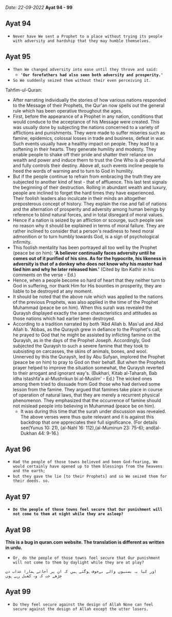 *Date: 22-09-2022*
**Ayat 94 - 99**


## Ayat 94

- `Never have We sent a Prophet to a place without trying its people with adversity and hardship that they may humble themselves.`

## Ayat 95

- `Then We changed adversity into ease until they throve and said:`
  - **`'Our forefathers had also seen both adversity and prosperity.'`**
- `So We suddenly seized them without their even perceiving it.`


Tahfim-ul-Quran:
- After narrating individually the stories of how various nations responded to the Message of their Prophets, the Qur'an now spells out the general rule which has been operative throughout the ages.
- First, before the appearance of a Prophet in any nation, conditions that would conduce to the acceptance of his Message were created. This was usually done by subjecting the nations concerned to a variety of afflictions and punishments. They were made to suffer miseries such as famine, epidemics, colossal losses in trade and business, defeat in war. Such events usually have a healthy impact on people. They lead to a softening in their hearts. They generate humility and modesty. They enable people to shake off their pride and shatter their reliance on wealth and power and induce thern to trust the One Who is all-powerful and fully controls their destiny. Above all, such events incline people to heed the words of warning and to turn to God in humility.
-  But if the people continue to refrain from embracing the truth they are subjected to another kind of test - that of affluence. This last test signals the beginning of their destruction. Rolling in abundant wealth and luxury, people are inclined to forget the hard times they have experienced. Their foolish leaders also inculcate in their minds an altogether preposterous concept of history. They explain the rise and fall of nations and the alternation of prosperity and adversity among human beings by reference to blind natural forces, and in total disregard of moral values.
-  Hence if a nation is seized by an affliction or scourge, such people see no reason why it should be explained in terms of moral failure. They are rather inclined to consider that a person's readiness to heed moral admonition or to turn humbly towards God, is a sign of psychological infirmity.
-  This foolish mentality has been portrayed all too well by the Prophet (peace be on him): **'A believer continually faces adversity until he comes out of it purified of his sins. As for the hypocrite, his likeness in adversity is that of a donkey who does not know why his master had tied him and why he later released him.'** (Cited by Ibn Kathir in his comments on the verse - Ed.)
-  Hence, when a people become so hard of heart that they neither turn to God in suffering, nor thank Him for His bounties in prosperity, they are liable to be destroyed at any moment.
-  It should be noted that the above rule which was applied to the nations of the previous Prophets, was also applied in the time of the Prophet Muhammad (peace be on him). When this surah was revealed the Quraysh displayed exactly the same characteristics and attitudes as those nations which had earlier been destroyed. 
-  According to a tradition narrated by both 'Abd Allah b. Mas'ud and Abd Allah b. 'Abbas, as the Quraysh grew in defiance to the Prophet's call, he prayed to God that he might be assisted by inflicting famine on the Quraysh, as in the days of the Prophet Joseph. Accordingly, God subjected the Quraysh to such a severe famine that they took to subsisting on carcasses, the skins of animals, bones, and wool. Unnerved by this the Quraysh, led by Abu Sufyan, implored the Prophet (peace be on him) to pray to God on their behalf. But when the Prophets prayer helped to improve the situation somewhat, the Quraysh reverted to their arrogant and ignorant way's. (Bukhari, Kitab al-Taharah, Bab idha istashfa'a al-Mushrikun bi al-Muslim' - Ed.) The wicked ones among them tried to dissuade from God those who had derived some lesson from the famine. They argued that famines take place in course of operation of natural laws, that they are merely a recurrent physical phenomenon. They emphasized that the occurrence of famine should not mislead people into believing in Muhammad (peace be on him).
   -  It was during this time that the surah under discussion was revealed. The above verses were thus quite relevant and it is against this backdrop that one appreciates their full significance. (For details see(Yunus 10: 21), (al-Nahl 16: 112),(al-Muminun 23: 75-6); and(al-Dukhan 44: 9-16.)


## Ayat 96


- `Had the people of those towns believed and been God-fearing, We would certainly have opened up to them blessings from the heavens and the earth;`
- `but they gave the lie [to their Prophets] and so We seized them for their deeds. so.`


## Ayat 97

- **`Do the people of those towns feel secure that Our punishment will not come to them at night while they are asleep?`**


## Ayat 98


**This is a bug in quran.com website. The translation is different as written in urdu.**
- `Or, do the people of those towns feel secure that Our punishment will not come to them by daylight while they are at play?`

`اور کیا یہ بستیوں والے بےخوف ہوگئے ہیں کہ ان پر آجائے ہمارا عذاب دن چڑھے جب کہ وہ کھیل رہے ہوں`


## Ayat 99

- `Do they feel secure against the design of Allah None can feel secure against the design of Allah except the utter losers.`